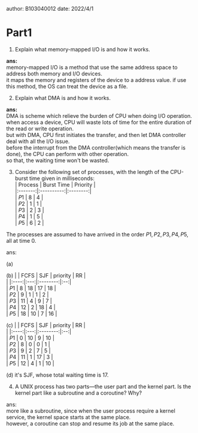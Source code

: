 author: B103040012
date: 2022/4/1

# Part1
1. Explain what memory-mapped I/O is and how it works.  

__ans:__  
memory-mapped I/O is a method that use the same address space to address both memory and I/O devices.  
it maps the memory and registers of the device to a address value. if use this method, the OS can treat the device as a file.

2. Explain what DMA is and how it works.  

__ans:__  
DMA is scheme which relieve the burden of CPU when doing I/O operation.  
when access a device, CPU will waste lots of time for the entire duration of the read or write operation.  
but with DMA, CPU first initiates the transfer, and then let DMA controller deal with all the I/O issue.  
before the interrupt from the DMA controller(which means the transfer is done), the CPU can perform with other operation.  
so that, the waiting time won't be wasted.

3. Consider the following set of processes, with the length of the CPU-burst time given in milliseconds:  
| Process | Burst Time | Priority |  
|:-------:|:----------:|:--------:|  
|  $P1$  |     8      |    4     |  
|  $P2$  |     1      |    1     |  
|  $P3$  |     2      |    3     |  
|  $P4$  |     1      |    5     |  
|  $P5$  |     6      |    2     |  

The processes are assumed to have arrived in the order $P1 , P2 , P3 , P4 , P5$, all at time $0$.  

ans:  

(a)

(b)
|       | FCFS | SJF | priority | RR |  
|       |:----:|:---:|:--------:|:--:|  
| $P1$ |  8   | 18  | 17       | 18 |  
| $P2$ |  9   |  1  |  1       |  2 |  
| $P3$ | 11 	 |  4	 |  9	      |  7 |  
| $P4$ | 12 	 |  2  | 18       |  4 |  
| $P5$ | 18   | 10  |  7       | 16 |  

(c)
|       | FCFS | SJF | priority | RR |  
|       |:----:|:---:|:--------:|:--:|  
| $P1$ |  0   | 10  |  9       | 10 |  
| $P2$ |  8   |  0  |  0       |  1 |  
| $P3$ |  9	 |  2	 |  7	      |  5 |  
| $P4$ | 11 	 |  1  | 17       |  3 |  
| $P5$ | 12   |  4  |  1       | 10 |  

(d)
it's SJF, whose total waiting time is 17.

4. A UNIX process has two parts—the user part and the kernel part. Is the kernel part like a subroutine and a coroutine? Why?  

ans:  
more like a subroutine, since when the user process require a kernel service, the kernel space starts at the same place.  
however, a coroutine can stop and resume its job at the same place.
